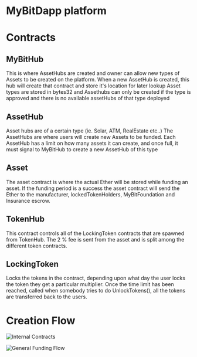# MyBitDapp platform

# Contracts

## MyBitHub
This is where AssetHubs are created and owner can allow new types of Assets to be created on the platform. 
When a new AssetHub is created, this hub will create that contract and store it's location for later lookup
Asset types are stored in bytes32 and Assethubs can only be created if the type is approved and there is no available assetHubs of that type deployed

## AssetHub
Asset hubs are of a certain type (ie. Solar, ATM, RealEstate etc..)
The AssetHubs are where users will create new Assets to be funded. 
Each AssetHub has a limit on how many assets it can create, and once full, it must signal to MyBitHub to create a new AssetHub of this type

## Asset
The asset contract is where the actual Ether will be stored while funding an asset. If the funding period is a success the asset contract will send the Ether to the manufacturer, lockedTokenHolders, MyBitFoundation and Insurance escrow. 

## TokenHub
This contract controls all of the LockingToken contracts that are spawned from TokenHub.  The 2 % fee is sent from the asset and is split among the different token contracts.  

## LockingToken
Locks the tokens in the contract, depending upon what day the user locks the token they get a particular multiplier.  Once the time limit has been reached, called when somebody tries to do UnlockTokens(), all the tokens are transferred back to the users.  

# Creation Flow

![Internal Contracts](https://github.com/MyBitFoundation/MyBitDapp/tree/master/Images/MyBitDapp.png)

![General Funding Flow](https://github.com/MyBitFoundation/MyBitDapp/tree/master/Images/ContractCreation.png)
